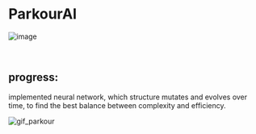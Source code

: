 ﻿# ParkourAI



![image](https://github.com/user-attachments/assets/7eb102e4-6463-4160-9ab2-1d88e1fd6c4d)

<br>

## progress:
implemented neural network, which structure mutates and evolves over time,
to find the best balance between complexity and efficiency.

![gif_parkour](https://github.com/user-attachments/assets/f8fd1075-7acd-413f-8540-fc97ffe4ca21)




